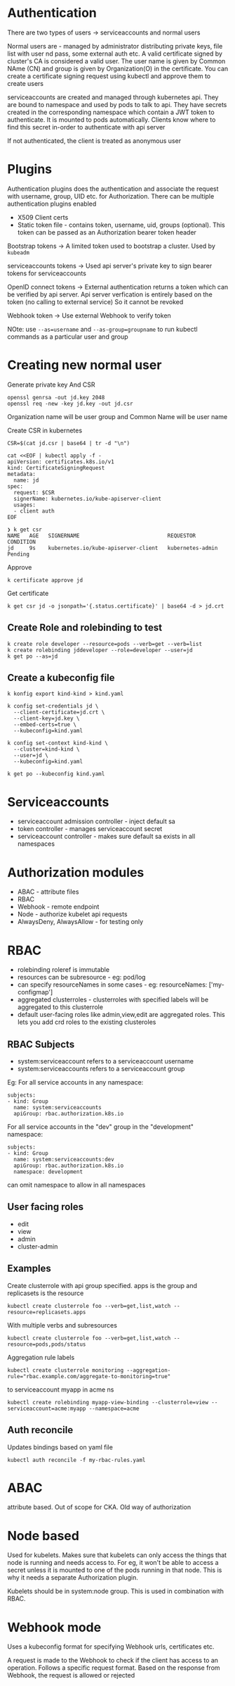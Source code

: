 # Authentication

There are two types of users -> serviceaccounts and normal users

Normal users are - managed by administrator distributing private keys, file list with user nd pass, some external auth etc.
A valid certificate signed by cluster's CA is considered a valid user. The user name is given by Common NAme (CN) and group is given by Organization(O) in the certificate.
You can create a certificate signing request using kubectl and approve them to create users

serviceaccounts are created and managed through kubernetes api. They are bound to namespace and used by pods to talk to api.
They have secrets created in the corresponding namespace which contain a JWT token to authenticate. It is mounted to pods automatically.
Clients know where to find this secret in-order to authenticate with api server

If not authenticated, the client is treated as anonymous user

# Plugins

Authentication plugins does the authentication and associate the request with username, group, UID etc. for Authorization.
There can be multiple authentication plugins enabled

* X509 Client certs
* Static token file - contains token, username, uid, groups (optional).  This token can be passed as an Authorization bearer token header

Bootstrap tokens -> A limited token used to bootstrap a cluster. Used by `kubeadm`

serviceaccounts tokens ->  Used api server's private key to sign bearer tokens for serviceaccounts

OpenID connect tokens -> External authentication returns a token which can be verified by api server. Api server verfication is entirely based on the token (no calling to external service)
So it cannot be revoked

Webhook token -> Use external  Webhook to verify token

NOte: use `--as=username` and `--as-group=groupname` to run kubectl commands as a particular user and group

# Creating new normal user

Generate private key And CSR

```
openssl genrsa -out jd.key 2048
openssl req -new -key jd.key -out jd.csr
```

Organization name will be user group and Common Name will be user name

Create CSR in kubernetes

```
CSR=$(cat jd.csr | base64 | tr -d "\n")
```

``` 
cat <<EOF | kubectl apply -f -
apiVersion: certificates.k8s.io/v1
kind: CertificateSigningRequest
metadata:
  name: jd
spec:
  request: $CSR
  signerName: kubernetes.io/kube-apiserver-client
  usages:
  - client auth
EOF
```

```
❯ k get csr
NAME   AGE   SIGNERNAME                            REQUESTOR          CONDITION
jd     9s    kubernetes.io/kube-apiserver-client   kubernetes-admin   Pending
```

Approve

```
k certificate approve jd
```

Get certificate

```
k get csr jd -o jsonpath='{.status.certificate}' | base64 -d > jd.crt
```

## Create Role and rolebinding to test

```
k create role developer --resource=pods --verb=get --verb=list
k create rolebinding jddeveloper --role=developer --user=jd
k get po --as=jd
```

## Create a kubeconfig file

```
k konfig export kind-kind > kind.yaml
```

```
k config set-credentials jd \
  --client-certificate=jd.crt \
  --client-key=jd.key \
  --embed-certs=true \
  --kubeconfig=kind.yaml
```

```
k config set-context kind-kind \
  --cluster=kind-kind \
  --user=jd \
  --kubeconfig=kind.yaml
```

```
k get po --kubeconfig kind.yaml
```

# Serviceaccounts

* serviceaccount admission controller - inject default sa
* token controller - manages serviceaccount secret
* serviceaccount controller - makes sure default sa exists in all namespaces

# Authorization modules

* ABAC - attribute files
* RBAC
* Webhook - remote endpoint
* Node - authorize kubelet api requests
* AlwaysDeny, AlwaysAllow - for testing only

# RBAC

* rolebinding roleref is immutable
* resources can be subresource - eg: pod/log
* can specify resourceNames in some cases - eg: resourceNames: ['my-configmap']
* aggregated clusterroles - clusterroles with specified labels will be aggregated to this clusterrole
* default user-facing roles like admin,view,edit are aggregated roles. This lets you add crd roles to the existing clusteroles

## RBAC Subjects

* system:serviceaccount refers to a serviceaccount username
* system:serviceaccounts refers to a serviceaccount group

Eg:
For all service accounts in any namespace:

````
subjects:
- kind: Group
  name: system:serviceaccounts
  apiGroup: rbac.authorization.k8s.io
````

For all service accounts in the "dev" group in the "development" namespace:
```
subjects:
- kind: Group
  name: system:serviceaccounts:dev
  apiGroup: rbac.authorization.k8s.io
  namespace: development
```

can omit namespace to allow in all namespaces

## User facing roles

* edit
* view
* admin
* cluster-admin

## Examples

Create clusterrole with api group specified. apps is the group and replicasets is the resource
```
kubectl create clusterrole foo --verb=get,list,watch --resource=replicasets.apps
```

With multiple verbs and subresources
```
kubectl create clusterrole foo --verb=get,list,watch --resource=pods,pods/status
```

Aggregation rule labels

```
kubectl create clusterrole monitoring --aggregation-rule="rbac.example.com/aggregate-to-monitoring=true"
```

to serviceaccount myapp in acme ns
```
kubectl create rolebinding myapp-view-binding --clusterrole=view --serviceaccount=acme:myapp --namespace=acme
```

## Auth reconcile

Updates bindings based on yaml file

```
kubectl auth reconcile -f my-rbac-rules.yaml
```

# ABAC

attribute based.
Out of scope for CKA. Old way of authorization

# Node based

Used for kubelets. Makes sure that kubelets can only access the things that node is running and needs access to. For eg, it won't be able to access a secret unless it is
mounted to one of the pods running in that node. This is why it needs a separate Authorization plugin.

Kubelets should be in system:node group. This is used in combination with RBAC.

# Webhook mode

Uses a kubeconfig format for specifying Webhook urls, certificates etc.

A request is made to the Webhook to check if the client has access to an operation. Follows a specific request format. Based on the response from Webhook, the request is allowed or rejected
